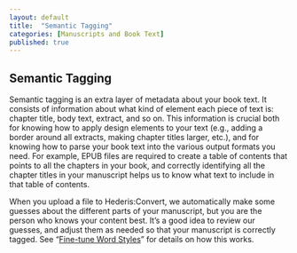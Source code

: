 ```yaml
---
layout: default
title:  "Semantic Tagging"
categories: [Manuscripts and Book Text]
published: true
---
```


<section data-type="chapter" class="hsecchapter" data-hederis-type="hsecchapter" id="pdOSolWH2"><h1 data-hederis-type="hblkchaptitle" class="hblkchaptitle" id="pXOkrN8ly">Semantic Tagging</h1>
    <p class="hblkp" data-hederis-type="hblkp" id="pwlzrP5Ca">Semantic tagging is an extra layer of metadata about your book text. It consists of information about what kind of element each piece of text is: chapter title, body text, extract, and so on. This information is crucial both for knowing how to apply design elements to your text (e.g., adding a border around all extracts, making chapter titles larger, etc.), and for knowing how to parse your book text into the various output formats you need. For example, EPUB files are required to create a table of contents that points to all the chapters in your book, and correctly identifying all the chapter titles in your manuscript helps us to know what text to include in that table of contents.</p>
    <p class="hblkp" data-hederis-type="hblkp" id="pvY6odGEq">When you upload a file to Hederis:Convert, we automatically make some guesses about the different parts of your manuscript, but you are the person who knows your content best. It&#8217;s a good idea to review our guesses, and adjust them as needed so that your manuscript is correctly tagged. See &#8220;<a href="{% post_url 2019-03-03-13-Fine-tuneWordStyles %}" id="pdr72ZJhV"><span class="Hyperlink" id="pMZn42UeF">Fine-tune Word Styles</span></a>&#8221; for details on how this works.</p>
    </section>
    